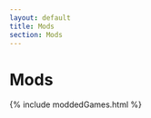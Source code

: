 ```yaml
---
layout: default
title: Mods
section: Mods
---
```


<h1>Mods</h1>

<div class="tablesContainer">
{% include moddedGames.html %}
</div>